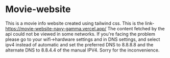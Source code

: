 # Movie-website
This is a movie info website created using tailwind css. This is the link- https://movie-website-navy-gamma.vercel.app/
The content fetched by the api could not be viewed in some networks. 
If you're facing the problem please go to your wifi->hardware settings and in DNS settings, and select ipv4 instead of automatic and set the preferred DNS to 8.8.8.8
and the alternate DNS to 8.8.4.4 of the manual IPV4.
Sorry for the inconvenience.
